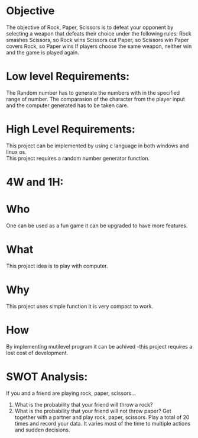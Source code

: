 

# Objective
The objective of Rock, Paper, Scissors is to defeat your opponent by selecting a weapon that defeats their choice under the following rules:
Rock smashes Scissors, so Rock wins
Scissors cut Paper, so Scissors win
Paper covers Rock, so Paper wins
If players choose the same weapon, neither win and the game is played again.


# Low level Requirements:
  The Random number has to generate the numbers with in the specified range of number.
  The comparasion of the character from the player input and the computer generated has to be taken care.

# High Level Requirements:
  This project can be implemented by using c language in both windows and linux os.  
  This project requires a random number generator function. 


# 4W and 1H:
# Who
 One can be used as a fun game it can be upgraded to have more features.

# What
 This project idea is to play with computer.

# Why
 This project uses simple function it is very compact to work.

# How
 By implementing mutilevel program it can be achived -this project requires a lost cost of development.


# SWOT Analysis:

If you and a friend are playing rock, paper, scissors...
1. What is the probability that your friend will throw a rock?
2. What is the probability that your friend will not throw paper?
Get together with a partner and play rock, paper, scissors. 
Play a total of 20 times and record your data.
It varies most of the time to multiple actions and sudden decisions.



